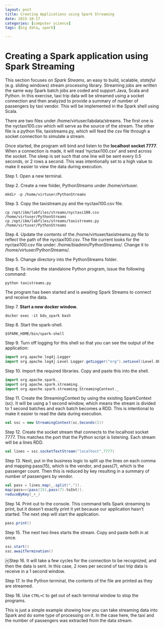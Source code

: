 ```yaml
---
layout: post
title: Creating Applications using Spark Streaming
date: 2015-10-17
categories: [computer science]
tags: [big data, spark]

---
```


# Creating a Spark application using Spark StreamingThis section focuses on *Spark Streams*, an easy to build, scalable, *stateful* (e.g. sliding windows) stream processing library. Streaming jobs are written the same way Spark batch jobs are coded and support Java, Scala and Python. In this exercise, taxi trip data will be streamed using a socket connection and then analyzed to provide a summary of number of passengers by taxi vendor. This will be implemented in the Spark shell using Scala.
There are two files under /home/virtuser/labdata/streams. The first one is the nyctaxi100.csv which will serve as the source of the stream. The other file is a python file, taxistreams.py, which will feed the csv file through a socket connection to simulate a stream.
Once started, the program will bind and listen to the **localhost socket 7777**. When a connection is made, it will read ‘nyctaxi100.csv’ and send across the socket. The sleep is set such that one line will be sent every 0.5 seconds, or 2 rows a second. This was intentionally set to a high value to make it easier to view the data during execution.
Step 1. Open a new terminal.
Step 2. Create a new folder, PythonStreams under /home/virtuser.

```mkdir -p /home/virtuser/PythonStreams
```Step 3. Copy the taxistream.py and the nyctaxi100.csv file.
```cp /opt/ibm/labfiles/streams/nyctaxi100.csv /home/virtuser/PythonStreamscp /opt/ibm/labfiles/streams/taxistreams.py /home/virtuser/PythonStreams
```Step 4. Update the contents of the /home/virtuser/taxistreams.py file to reflect the path of the nyctaxi100.csv. The file current looks for the nyctaxi100.csv file under: /home/biadmin/PythonStreams/. Change it to /home/virtuser/PythonStreams/.
Step 5. Change directory into the PythonStreams folder.
Step 6. To invoke the standalone Python program, issue the following command:
```python taxistreams.py
```The program has been started and is awaiting Spark Streams to connect and receive the data.
Step 7. **Start a new docker window.**
```docker exec -it bdu_spark bash
```Step 8. Start the spark-shell.
```$SPARK_HOME/bin/spark-shell
```Step 9. Turn off logging for this shell so that you can see the output of the application:
```scalaimport org.apache.log4j.Loggerimport org.apache.log4j.Level Logger.getLogger("org").setLevel(Level.OFF) Logger.getLogger("akka").setLevel(Level.OFF)
```
Step 10. Import the required libraries. Copy and paste this into the shell.
```scalaimport org.apache.spark._import org.apache.spark.streaming._import org.apache.spark.streaming.StreamingContext._
```
Step 11. Create the StreamingContext by using the existing SparkContext (sc). It will be using a 1 second window, which means the stream is divided to 1 second batches and each batch becomes a RDD. This is intentional to make it easier to read the data during execution.
```scalaval ssc = new StreamingContext(sc,Seconds(1))
``` Step 12. Create the socket stream that connects to the localhost socket 7777. This matches the port that the Python script is listening. Each stream will be a lines RDD.
```scalaval lines = ssc.socketTextStream("localhost",7777)
```Step 13. Next, put in the business logic to split up the lines on each comma and mapping pass(15), which is the vendor, and pass(7), which is the passenger count. Then this is reduced by key resulting in a summary of number of passengers by vendor.
```scalaval pass = lines.map(_.split(",")).map(pass=>(pass(15),pass(7).toInt)).reduceByKey(_+_)
```Step 14. Print out to the console. This command tells Spark streaming to print, but it doesn't exactly print it yet because our application hasn't started. The next step will start the application.
```scalapass.print()
```
Step 15. The next two lines starts the stream. Copy and paste both in at once.
```scalassc.start()ssc.awaitTermination()
```￼Step 16. It will take a few cycles for the connection to be recognized, and then the data is sent. In this case, 2 rows per second of taxi trip data is receive in a 1 second window.
Step 17. In the Python terminal, the contents of the file are printed as they are streamed.
Step 18. Use `CTRL+C` to get out of each terminal window to stop the programs.
This is just a simple example showing how you can take streaming data into Spark and do some type of processing on it. In the case here, the taxi and the number of passengers was extracted from the data stream.